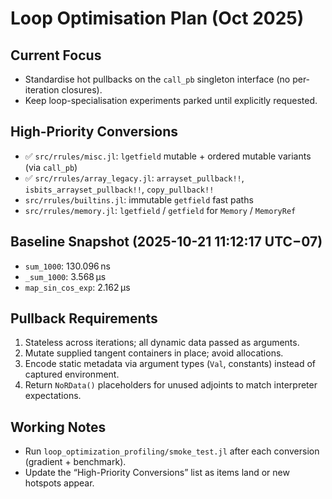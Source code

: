 # Loop Optimisation Plan (Oct 2025)

## Current Focus
- Standardise hot pullbacks on the `call_pb` singleton interface (no per-iteration closures).
- Keep loop-specialisation experiments parked until explicitly requested.

## High-Priority Conversions
- ✅ `src/rrules/misc.jl`: `lgetfield` mutable + ordered mutable variants (via `call_pb`)
- ✅ `src/rrules/array_legacy.jl`: `arrayset_pullback!!`, `isbits_arrayset_pullback!!`, `copy_pullback!!`
- `src/rrules/builtins.jl`: immutable `getfield` fast paths
- `src/rrules/memory.jl`: `lgetfield` / `getfield` for `Memory` / `MemoryRef`

## Baseline Snapshot (2025-10-21 11:12:17 UTC−07)
- `sum_1000`: 130.096 ns  
- `_sum_1000`: 3.568 μs  
- `map_sin_cos_exp`: 2.162 μs

## Pullback Requirements
1. Stateless across iterations; all dynamic data passed as arguments.
2. Mutate supplied tangent containers in place; avoid allocations.
3. Encode static metadata via argument types (`Val`, constants) instead of captured environment.
4. Return `NoRData()` placeholders for unused adjoints to match interpreter expectations.

## Working Notes
- Run `loop_optimization_profiling/smoke_test.jl` after each conversion (gradient + benchmark).
- Update the “High-Priority Conversions” list as items land or new hotspots appear.
